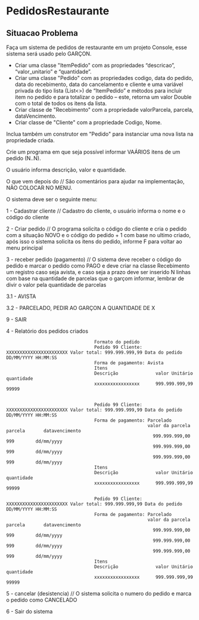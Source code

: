 # PedidosRestaurante
## Situacao Problema 
Faça um sistema de pedidos de restaurante em um projeto Console, esse sistema será usado pelo GARÇON.

- Criar uma classe "ItemPedido" com as propriedades “descricao”, “valor_unitario” e “quantidade”.
- Criar uma classe "Pedido" com as propriedades codigo, data do pedido, data do recebimento, data do cancelamento e cliente e uma variável privada do tipo lista (List<>) de “ItemPedido” e métodos para incluir item no pedido e para totalizar o pedido – este, retorna um valor Double com o total de todos os itens da lista.
- Criar classe de "Recebimento" com a propriedade valorParcela, parcela, dataVencimento.
- Criar classe de "Cliente" com a propriedade Codigo, Nome.

Inclua também um construtor em "Pedido" para instanciar uma nova lista na propriedade criada.

Crie um programa em que seja possível informar VAÁRIOS itens de um pedido (N..N).

O usuário informa descrição, valor e quantidade.

O que vem depois do // São comentários para ajudar na implementação, NÃO COLOCAR NO MENU.

O sistema deve ser o seguinte menu:

1 - Cadastrar cliente // Cadastro do cliente, o usuário informa o nome e o código do cliente

2 - Criar pedido // O programa solicita o código do cliente e cria o pedido com a situação NOVO e o código do pedido + 1 com base no ultimo criado, após isso o sistema solicita os itens do pedido, informe F para voltar ao menu principal

3 - receber pedido (pagamento) // O sistema deve receber o código do pedido e marcar o pedido como PAGO e deve criar na classe Recebimento um registro caso seja avista, e caso seja a prazo deve ser inserido N linhas com base na quantidade de parcelas que o garçom informar, lembrar de divir o valor pela quantidade de parcelas 

   3.1 - AVISTA

   3.2 - PARCELADO, PEDIR AO GARÇON A QUANTIDADE DE X

   9 - SAIR
   
4 - Relatório dos pedidos criados 

                                     Formato do pedido
                                     Pedido 99 Cliente: XXXXXXXXXXXXXXXXXXXXXXX Valor total: 999.999.999,99 Data do pedido DD/MM/YYYY HH:MM:SS 
                                     Forma de pagamento: Avista
                                     Itens
                                     Descrição              valor Unitário             quantidade
                                     xxxxxxxxxxxxxxxxx      999.999.999,99                  99999
                      

                                     Pedido 99 Cliente: XXXXXXXXXXXXXXXXXXXXXXX Valor total: 999.999.999,99 Data do pedido DD/MM/YYYY HH:MM:SS 
                                     Forma de pagamento: Parcelado
                                                         valor da parcela            parcela       datavencimento
                                                           999.999.999,00               999        dd/mm/yyyy
                                                           999.999.999,00               999        dd/mm/yyyy
                                                           999.999.999,00               999        dd/mm/yyyy
                                     Itens
                                     Descrição              valor Unitário             quantidade
                                     xxxxxxxxxxxxxxxxx      999.999.999,99                  99999

                                     Pedido 99 Cliente: XXXXXXXXXXXXXXXXXXXXXXX Valor total: 999.999.999,99 Data do pedido DD/MM/YYYY HH:MM:SS 
                                     Forma de pagamento: Parcelado
                                                         valor da parcela            parcela       datavencimento
                                                           999.999.999,00               999        dd/mm/yyyy
                                                           999.999.999,00               999        dd/mm/yyyy
                                                           999.999.999,00               999        dd/mm/yyyy
                                     Itens
                                     Descrição              valor Unitário             quantidade
                                     xxxxxxxxxxxxxxxxx      999.999.999,99                  99999
 
5 - cancelar (desistencia) // O sistema solicita o numero do pedido e marca o pedido como CANCELADO

6 - Sair do sistema
